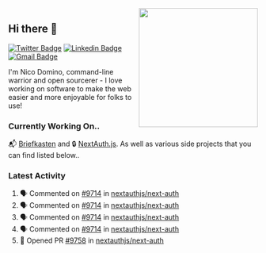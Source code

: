 <img align="right" src="https://user-images.githubusercontent.com/7415984/172472491-91b16eac-fa22-4ecf-92df-d687139fd1f9.gif" width="240" />

## Hi there 👋

[![Twitter Badge](https://img.shields.io/badge/-@ndom91-1ca0f1?style=flat-square&labelColor=1ca0f1&logo=twitter&logoColor=white&link=https://twitter.com/ndom91)](https://twitter.com/ndom91) [![Linkedin Badge](https://img.shields.io/badge/-ndom91-blue?style=flat-square&logo=Linkedin&logoColor=white&link=https://www.linkedin.com/in/ndom91/)](https://www.linkedin.com/in/ndom91/) [![Gmail Badge](https://img.shields.io/badge/-yo@ndo.dev-c14438?style=flat-square&logo=mail.ru&logoColor=white&link=mailto:yo@ndo.dev)](mailto:yo@ndo.dev)

I'm Nico Domino, command-line warrior and open sourcerer - I love working on software to make the web easier and more enjoyable for folks to use! 

### Currently Working On..

📬 [Briefkasten](https://briefkastenhq.com) and 🔒 [NextAuth.js](https://github.com/nextauthjs/next-auth). As well as various side projects that you can find listed below..

<!--START_SECTION_PROFILE_VIEWS:readme-info-->
<!--END_SECTION_PROFILE_VIEWS:readme-info-->

<!--START_SECTION_DAILY_COMMIT:readme-info-->
<!--END_SECTION_DAILY_COMMIT:readme-info-->

<!--START_SECTION_WEEKLY_COMMIT:readme-info-->
<!--END_SECTION_WEEKLY_COMMIT:readme-info-->

### Latest Activity

<!--START_SECTION:activity-->
1. 🗣 Commented on [#9714](https://github.com/nextauthjs/next-auth/pull/9714#issuecomment-1911251141) in [nextauthjs/next-auth](https://github.com/nextauthjs/next-auth)
2. 🗣 Commented on [#9714](https://github.com/nextauthjs/next-auth/pull/9714#issuecomment-1910813451) in [nextauthjs/next-auth](https://github.com/nextauthjs/next-auth)
3. 🗣 Commented on [#9714](https://github.com/nextauthjs/next-auth/pull/9714#issuecomment-1910778426) in [nextauthjs/next-auth](https://github.com/nextauthjs/next-auth)
4. 🗣 Commented on [#9714](https://github.com/nextauthjs/next-auth/pull/9714#issuecomment-1908553720) in [nextauthjs/next-auth](https://github.com/nextauthjs/next-auth)
5. 💪 Opened PR [#9758](https://github.com/nextauthjs/next-auth/pull/9758) in [nextauthjs/next-auth](https://github.com/nextauthjs/next-auth)
<!--END_SECTION:activity-->
